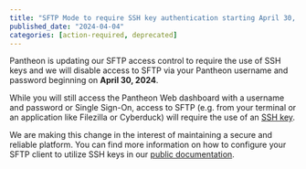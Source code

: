 ```yaml
---
title: "SFTP Mode to require SSH key authentication starting April 30, 2024"
published_date: "2024-04-04"
categories: [action-required, deprecated]
---
```


Pantheon is updating our SFTP access control to require the use of SSH keys and we will disable access to SFTP via your Pantheon username and password beginning on <strong>April 30, 2024</strong>.

While you will still access the Pantheon Web dashboard with a username and password or Single Sign-On, access to SFTP (e.g. from your terminal or an application like Filezilla or Cyberduck) will require the use of an [SSH key](/ssh-keys).

We are making this change in the interest of maintaining a secure and reliable platform. You can find more information on how to configure your SFTP client to utilize SSH keys in our [public documentation](/guides/sftp/sftp-connection-info#authenticating).
